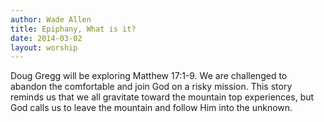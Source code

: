 ```yaml
---
author: Wade Allen
title: Epiphany, What is it?
date: 2014-03-02
layout: worship
---
```


Doug Gregg will be exploring Matthew 17:1-9. We are challenged to abandon the comfortable and join God on a risky mission. This story reminds us that we all gravitate toward the mountain top experiences, but God calls us to leave the mountain and follow Him into the unknown.
